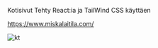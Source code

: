Kotisivut
Tehty React:ia ja TailWind CSS käyttäen

https://www.miskalaitila.com/

![kt](https://user-images.githubusercontent.com/60491377/199212490-87f52866-7fda-4c9a-acaa-7a9fc336ce27.PNG)
